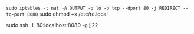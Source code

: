 

`sudo iptables -t nat -A OUTPUT -o lo -p tcp --dport 80 -j REDIRECT --to-port 8080`
sudo chmod +x /etc/rc.local

sudo ssh -L 80:localhost:8080 -g jj22


